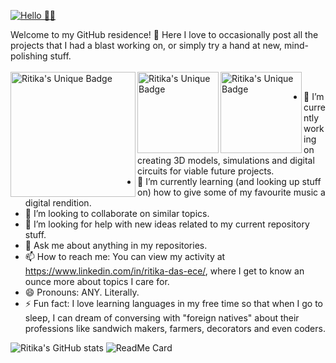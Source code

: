  [![Hello 👋🏻](https://img-prod-cms-rt-microsoft-com.akamaized.net/cms/api/am/imageFileData/RE4wHfu?ver=e2f5)](https://www.linkedin.com/in/ritika-das-ece/)

<!--
**Ritika-Das/Ritika-Das** is a ✨ _special_ ✨ repository because its `README.md` (this file) appears on your GitHub profile.

Here are some ideas to get you started:-->
Welcome to my GitHub residence! 👋 Here I love to occasionally post all the projects that I had a blast working on, or simply try a hand at new, mind-polishing stuff.
<br> <br>
<a href="https://www.linkedin.com/in/ritika-das-ece/">
  <img align="left" alt="Ritika's Unique Badge" width="200px" src="https://forthebadge.com/images/badges/mom-made-pizza-rolls.svg" />
</a>
<a href="https://www.linkedin.com/in/ritika-das-ece/">
  <img align="left" alt="Ritika's Unique Badge" width="130px" src="https://forthebadge.com/images/badges/gluten-free.svg" />
</a>
</a>
<a href="https://github.com/Ritika-Das/">
  <img align="left" alt="Ritika's Unique Badge" width="130px" src="https://img.shields.io/badge/GitHub-Ritika%20-red.svg" />
</a>
<br>
- 🔭 I’m currently working on creating 3D models, simulations and digital circuits for viable future projects.
- 🌱 I’m currently learning (and looking up stuff on) how to give some of my favourite music a digital rendition.
- 👯 I’m looking to collaborate on similar topics.
- 🤔 I’m looking for help with new ideas related to my current repository stuff.
- 💬 Ask me about anything in my repositories.
- 📫 How to reach me: You can view my activity at https://www.linkedin.com/in/ritika-das-ece/, where I get to know an ounce more about topics I care for.
- 😄 Pronouns: ANY. Literally.
- ⚡ Fun fact: I love learning languages in my free time so that when I go to sleep, I can dream of conversing with "foreign natives" about their professions like sandwich makers, farmers, decorators and even coders.

![Ritika's GitHub stats](https://github-readme-stats.vercel.app/api?username=Ritika-Das&show_icons=true)
![ReadMe Card](https://github-readme-stats.vercel.app/api/pin/?username=Ritika-Das&repo=3D_Piezoelectric_Shoe)
